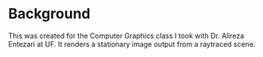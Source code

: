 # Background
This was created for the Computer Graphics class I took with Dr. Alireza Entezari at UF. It renders a stationary image output from a raytraced scene.
